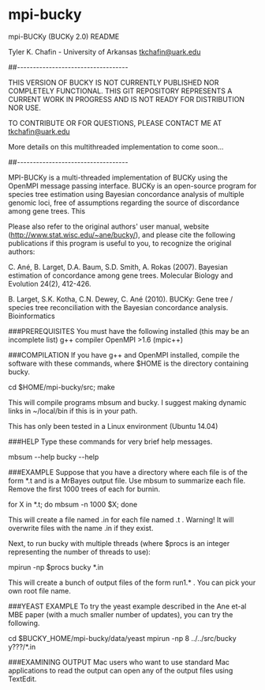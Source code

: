 # mpi-bucky
mpi-BUCKy (BUCKy 2.0) README

Tyler K. Chafin - University of Arkansas
tkchafin@uark.edu

##-----------------------------------

THIS VERSION OF BUCKY IS NOT CURRENTLY PUBLISHED NOR COMPLETELY FUNCTIONAL. THIS GIT REPOSITORY REPRESENTS A CURRENT WORK IN PROGRESS AND IS NOT READY FOR DISTRIBUTION NOR USE. 

TO CONTRIBUTE OR FOR QUESTIONS, PLEASE CONTACT ME AT tkchafin@uark.edu

More details on this multithreaded implementation to come soon... 

##-----------------------------------

MPI-BUCKy is a multi-threaded implementation of BUCKy using the OpenMPI message passing interface. BUCKy is an open-source program for species tree estimation using Bayesian concordance analysis of multiple genomic loci, free of assumptions regarding the source of discordance among gene trees. This

Please also refer to the original authors' user manual, website  (http://www.stat.wisc.edu/~ane/bucky/), and please cite the following publications if this program is useful to you, to recognize the original authors: 

C. Ané, B. Larget, D.A. Baum, S.D. Smith, A. Rokas (2007). Bayesian estimation of concordance among gene trees. Molecular Biology and Evolution 24(2), 412-426.

B. Larget, S.K. Kotha, C.N. Dewey, C. Ané (2010). BUCKy: Gene tree / species tree reconciliation with the Bayesian concordance analysis. Bioinformatics 

###PREREQUISITES
You must have the following installed (this may be an incomplete list)
g++ compiler 
OpenMPI >1.6 (mpic++)

###COMPILATION
If you have g++ and OpenMPI installed, compile the software with these commands, where $HOME is the directory containing bucky.

  cd $HOME/mpi-bucky/src;
  make

This will compile programs mbsum and bucky.
I suggest making dynamic links in ~/local/bin if this is in your path.

This has only been tested in a Linux environment (Ubuntu 14.04)

###HELP
Type these commands for very brief help messages.

  mbsum --help
  bucky --help

###EXAMPLE
Suppose that you have a directory where each file is of the form *.t and is a MrBayes output file.
Use mbsum to summarize each file.  Remove the first 1000 trees of each for burnin.

  for X in *.t; do mbsum -n 1000 $X; done

This will create a file named <filename>.in for each file named <filename>.t .
Warning!  It will overwrite files with the name <filename>.in if they exist.

Next, to run bucky with multiple threads (where $procs is an integer representing the number of threads to use):

  mpirun -np $procs bucky *.in

This will create a bunch of output files of the form run1.* .
You can pick your own root file name.

###YEAST EXAMPLE
To try the yeast example described in the Ane et-al MBE paper (with a much smaller number of updates),
you can try the following.

  cd $BUCKY_HOME/mpi-bucky/data/yeast
  mpirun -np 8 ../../src/bucky y???/*.in

###EXAMINING OUTPUT
Mac users who want to use standard Mac applications to read the output can open any of the output files
using TextEdit.

